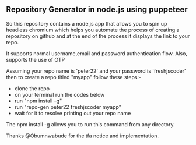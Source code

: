 ## Repository Generator in node.js using puppeteer
So this repository contains a node.js app that allows you to spin up headless chromium which helps you automate the process of creating a repository on github and at the end of the process it displays the link to your repo.

It supports normal username,email and password authentication flow. Also, supports the use of OTP

Assuming your repo name is 'peter22' and your password is 'freshjscoder' then to create a repo titled "myapp" follow these steps:- 

 - clone the repo
 - on your terminal run the codes below
 - run "npm install -g"
 - run "repo-gen peter22 freshjscoder myapp"
 - wait for it to resolve printing out your repo name
 
The npm install -g allows you to run this command from any directory.

Thanks @Obumnwabude for the tfa notice and implementation.
